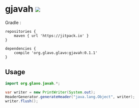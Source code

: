 # gjavah [![](https://jitpack.io/v/org.glavo.glavo/gjavah.svg)](https://jitpack.io/#org.glavo.glavo/gjavah)

Gradle :
```
repositories {
    maven { url 'https://jitpack.io' }
}

dependencies {
    compile 'org.glavo.glavo:gjavah:0.1.1'
}
```

## Usage

```java
import org.glavo.javah.*;

var writer = new PrintWriter(System.out);
HeaderGenerator.generateHeader("java.lang.Object", writer);
writer.flush();

```